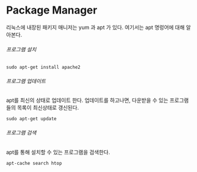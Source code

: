 # Package Manager

리눅스에 내장된 패키지 매니저는 yum  과 apt 가 있다. 여기서는  apt 명렁어에 대해 알아본다.

###### 프로그램 설치

```shell
sudo apt-get install apache2
```

###### 프로그램 업데이트

apt를 최신의 상태로 업데이트 한다. 업데이트를 하고나면, 다운받을 수 있는 프로그램들의 목록이 최신상태로 갱신된다. 

```shell
sudo apt-get update
```

###### 프로그램 검색

apt를 통해 설치할 수 있는 프로그램을 검색한다. 

```shell
apt-cache search htop
```